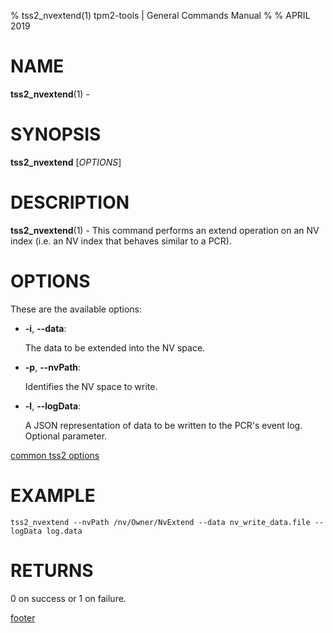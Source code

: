 % tss2_nvextend(1) tpm2-tools | General Commands Manual
%
% APRIL 2019

# NAME

**tss2_nvextend**(1) -

# SYNOPSIS

**tss2_nvextend** [*OPTIONS*]

# DESCRIPTION

**tss2_nvextend**(1) - This command performs an extend operation on an NV index
(i.e. an NV index that behaves similar to a PCR).

# OPTIONS

These are the available options:

  * **-i**, **\--data**:

    The data to be extended into the NV space.

  * **-p**, **\--nvPath**:

    Identifies the NV space to write.

  * **-l**, **\--logData**:

    A JSON representation of data to be written to the PCR's event log. Optional parameter.

[common tss2 options](common/tss2-options.md)

# EXAMPLE
```
tss2_nvextend --nvPath /nv/Owner/NvExtend --data nv_write_data.file --logData log.data
```

# RETURNS

0 on success or 1 on failure.

[footer](common/footer.md)
